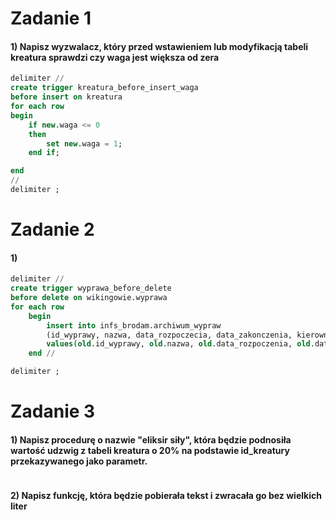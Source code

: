 # Zadanie 1
#### 1) Napisz wyzwalacz, który przed wstawieniem lub modyfikacją tabeli kreatura sprawdzi czy waga jest większa od zera
```sql
delimiter //
create trigger kreatura_before_insert_waga
before insert on kreatura
for each row
begin
	if new.waga <= 0
	then
		set new.waga = 1;
	end if;

end
//
delimiter ;
```
# Zadanie 2
#### 1)
```sql
delimiter //
create trigger wyprawa_before_delete
before delete on wikingowie.wyprawa
for each row
	begin
		insert into infs_brodam.archiwum_wypraw
		(id_wyprawy, nazwa, data_rozpoczecia, data_zakonczenia, kierownik)
        values(old.id_wyprawy, old.nazwa, old.data_rozpoczenia, old.data_zakonczenia, old.kierownik);
	end //

delimiter ;
```

# Zadanie 3
#### 1) Napisz procedurę o nazwie "eliksir siły", która będzie podnosiła wartość udzwig z tabeli kreatura o 20% na podstawie id_kreatury przekazywanego jako parametr.
```sql

```
#### 2) Napisz funkcję, która będzie pobierała tekst i zwracała go bez wielkich liter
```sql

```
